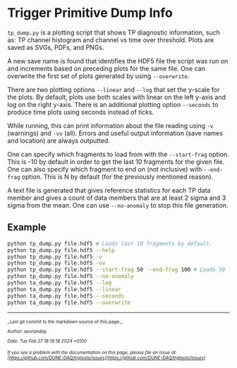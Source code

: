 # Trigger Primitive Dump Info

`tp_dump.py` is a plotting script that shows TP diagnostic information, such as: TP channel histogram and channel vs time over threshold. Plots are saved as SVGs, PDFs, and PNGs.

A new save name is found that identifies the HDF5 file the script was run on and increments based on preceding plots for the same file. One can overwrite the first set of plots generated by using `--overwrite`.

There are two plotting options `--linear` and `--log` that set the y-scale for the plots. By default, plots use both scales with linear on the left y-axis and log on the right y-axis. There is an additional plotting option `--seconds` to produce time plots using seconds instead of ticks.

While running, this can print information about the file reading using `-v` (warnings) and `-vv` (all). Errors and useful output information (save names and location) are always outputted.

One can specify which fragments to load from with the `--start-frag` option. This is -10 by default in order to get the last 10 fragments for the given file. One can also specify which fragment to end on (not inclusive) with `--end-frag` option. This is N by default (for the previously mentioned reason).

A text file is generated that gives reference statistics for each TP data member and gives a count of data members that are at least 2 sigma and 3 sigma from the mean. One can use `--no-anomaly` to stop this file generation.

## Example
```bash
python tp_dump.py file.hdf5 # Loads last 10 fragments by default.
python tp_dump.py file.hdf5 --help
python tp_dump.py file.hdf5 -v
python tp_dump.py file.hdf5 -vv
python tp_dump.py file.hdf5 --start-frag 50 --end-frag 100 # Loads 50 fragments.
python tp_dump.py file.hdf5 --no-anomaly
python ta_dump.py file.hdf5 --log
python ta_dump.py file.hdf5 --linear
python ta_dump.py file.hdf5 --seconds
python ta_dump.py file.hdf5 --overwrite
```


-----

<font size="1">
_Last git commit to the markdown source of this page:_


_Author: aeoranday_

_Date: Tue Feb 27 18:18:18 2024 +0100_

_If you see a problem with the documentation on this page, please file an Issue at [https://github.com/DUNE-DAQ/trgtools/issues](https://github.com/DUNE-DAQ/trgtools/issues)_
</font>
